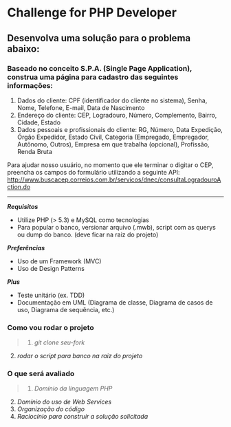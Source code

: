 # Challenge for PHP Developer

## Desenvolva uma solução para o problema abaixo:

### Baseado no conceito S.P.A. (Single Page Application), construa uma página para cadastro das seguintes informações:
1. Dados do cliente: CPF (identificador do cliente no sistema), Senha, Nome, Telefone, E-mail, Data de Nascimento
2. Endereço do cliente: CEP, Logradouro, Número, Complemento, Bairro, Cidade, Estado
3. Dados pessoais e profissionais do cliente: RG, Número, Data Expedição, Órgão Expedidor, Estado Civil, Categoria (Empregado, Empregador, Autônomo, Outros), Empresa em que trabalha (opcional), Profissão, Renda Bruta

Para ajudar nosso usuário, no momento que ele terminar o digitar o CEP, preencha os campos do formulário utilizando a seguinte API: http://www.buscacep.correios.com.br/servicos/dnec/consultaLogradouroAction.do

---

***Requisitos***
* Utilize PHP (> 5.3) e MySQL como tecnologias
* Para popular o banco, versionar arquivo (.mwb), script com as querys ou dump do banco. (deve ficar na raiz do projeto)

***Preferências***
* Uso de um Framework (MVC)
* Uso de Design Patterns

***Plus***
* Teste unitário (ex. TDD)
* Documentação em UML (Diagrama de classe, Diagrama de casos de uso, Diagrama de sequência, etc.)

### Como vou rodar o projeto
>1. *git clone seu-fork*
2. *rodar o script para banco na raiz do projeto*

### O que será avaliado
>1. *Domínio da linguagem PHP*
2. *Domínio do uso de Web Services*
3. *Organização do código*
4. *Raciocínio para construir a solução solicitada*



